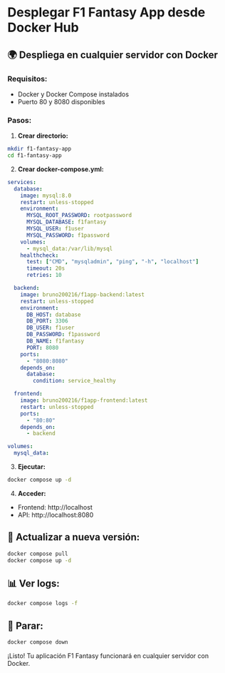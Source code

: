 # Desplegar F1 Fantasy App desde Docker Hub

## 🌍 Despliega en cualquier servidor con Docker

### Requisitos:
- Docker y Docker Compose instalados
- Puerto 80 y 8080 disponibles

### Pasos:

1. **Crear directorio:**
```bash
mkdir f1-fantasy-app
cd f1-fantasy-app
```

2. **Crear docker-compose.yml:**
```yaml
services:
  database:
    image: mysql:8.0
    restart: unless-stopped
    environment:
      MYSQL_ROOT_PASSWORD: rootpassword
      MYSQL_DATABASE: f1fantasy
      MYSQL_USER: f1user
      MYSQL_PASSWORD: f1password
    volumes:
      - mysql_data:/var/lib/mysql
    healthcheck:
      test: ["CMD", "mysqladmin", "ping", "-h", "localhost"]
      timeout: 20s
      retries: 10

  backend:
    image: bruno200216/f1app-backend:latest
    restart: unless-stopped
    environment:
      DB_HOST: database
      DB_PORT: 3306
      DB_USER: f1user
      DB_PASSWORD: f1password
      DB_NAME: f1fantasy
      PORT: 8080
    ports:
      - "8080:8080"
    depends_on:
      database:
        condition: service_healthy

  frontend:
    image: bruno200216/f1app-frontend:latest
    restart: unless-stopped
    ports:
      - "80:80"
    depends_on:
      - backend

volumes:
  mysql_data:
```

3. **Ejecutar:**
```bash
docker compose up -d
```

4. **Acceder:**
- Frontend: http://localhost
- API: http://localhost:8080

## 🔄 Actualizar a nueva versión:
```bash
docker compose pull
docker compose up -d
```

## 📊 Ver logs:
```bash
docker compose logs -f
```

## 🛑 Parar:
```bash
docker compose down
```

¡Listo! Tu aplicación F1 Fantasy funcionará en cualquier servidor con Docker. 